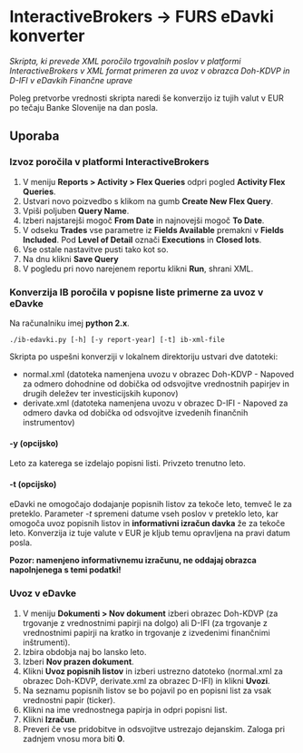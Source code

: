 # InteractiveBrokers -> FURS eDavki konverter
_Skripta, ki prevede XML poročilo trgovalnih poslov v platformi InteractiveBrokers v XML format primeren za uvoz v obrazca Doh-KDVP in D-IFI v eDavkih Finančne uprave_

Poleg pretvorbe vrednosti skripta naredi še konverzijo iz tujih valut v EUR po tečaju Banke Slovenije na dan posla.

## Uporaba

### Izvoz poročila v platformi InteractiveBrokers

1. V meniju **Reports > Activity > Flex Queries** odpri pogled **Activity Flex Queries**.
1. Ustvari novo poizvedbo s klikom na gumb **Create New Flex Query**.
1. Vpiši poljuben **Query Name**.
1. Izberi najstarejši mogoč **From Date** in najnovejši mogoč **To Date**.
1. V odseku **Trades** vse parametre iz **Fields Available** premakni v **Fields Included**. Pod **Level of Detail** označi **Executions** in **Closed lots**.
1. Vse ostale nastavitve pusti tako kot so.
1. Na dnu klikni **Save Query**
1. V pogledu pri novo narejenem reportu klikni **Run**, shrani XML.

### Konverzija IB poročila v popisne liste primerne za uvoz v eDavke

Na računalniku imej **python 2.x**.

```
./ib-edavki.py [-h] [-y report-year] [-t] ib-xml-file
```

Skripta po uspešni konverziji v lokalnem direktoriju ustvari dve datoteki:
* normal.xml (datoteka namenjena uvozu v obrazec Doh-KDVP - Napoved za odmero dohodnine od dobička od odsvojitve vrednostnih papirjev in drugih deležev ter investicijskih kuponov)
* derivate.xml (datoteka namenjena uvozu v obrazec D-IFI - Napoved za odmero davka od dobička od odsvojitve izvedenih finančnih instrumentov)

#### -y <leto> (opcijsko)
Leto za katerega se izdelajo popisni listi. Privzeto trenutno leto.

#### -t (opcijsko)
eDavki ne omogočajo dodajanje popisnih listov za tekoče leto, temveč le za preteklo. Parameter *-t* spremeni datume vseh poslov v preteklo leto, kar omogoča uvoz popisnih listov in **informativni izračun davka** že za tekoče leto. Konverzija iz tuje valute v EUR je kljub temu opravljena na pravi datum posla.

**Pozor: namenjeno informativnemu izračunu, ne oddajaj obrazca napolnjenega s temi podatki!**

### Uvoz v eDavke
1. V meniju **Dokumenti > Nov dokument** izberi obrazec Doh-KDVP (za trgovanje z vrednostnimi papirji na dolgo) ali D-IFI (za trgovanje z vrednostnimi papirji na kratko in trgovanje z izvedenimi finančnimi inštrumenti).
1. Izbira obdobja naj bo lansko leto.
1. Izberi **Nov prazen dokument**.
1. Klikni **Uvoz popisnih listov** in izberi ustrezno datoteko (normal.xml za obrazec Doh-KDVP, derivate.xml za obrazec D-IFI) in klikni **Uvozi**.
1. Na seznamu popisnih listov se bo pojavil po en popisni list za vsak vrednostni papir (ticker).
1. Klikni na ime vrednostnega papirja in odpri popisni list.
1. Klikni **Izračun**.
1. Preveri če vse pridobitve in odsvojitve ustrezajo dejanskim. Zaloga pri zadnjem vnosu mora biti **0**.
